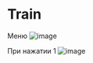 # Train

Меню
![image](https://user-images.githubusercontent.com/74174732/141681476-bb5707a5-3df7-4523-ad4a-de33a2ea7222.png)

При нажатии 1
![image](https://user-images.githubusercontent.com/74174732/141681491-63467625-1ba7-4d7a-a762-74d088556dcc.png)
